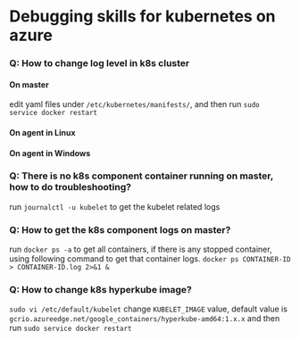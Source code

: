 # Debugging skills for kubernetes on azure
### Q: How to change log level in k8s cluster
#### On master
edit yaml files under `/etc/kubernetes/manifests/`, and then run `sudo service docker restart`
#### On agent in Linux

#### On agent in Windows

### Q: There is no k8s component container running on master, how to do troubleshooting?
run `journalctl -u kubelet` to get the kubelet related logs


### Q: How to get the k8s component logs on master?
run `docker ps -a` to get all containers, if there is any stopped container, using following command to get that container logs.
`docker ps CONTAINER-ID > CONTAINER-ID.log 2>&1 &`

### Q: How to change k8s hyperkube image?
`sudo vi /etc/default/kubelet`
change `KUBELET_IMAGE` value, default value is `gcrio.azureedge.net/google_containers/hyperkube-amd64:1.x.x`
and then run `sudo service docker restart`

